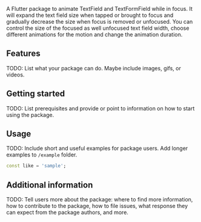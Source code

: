 A Flutter package to animate TextField and TextFormField while in focus. 
It will expand the text field size when tapped or brought to focus and gradually decrease the size
when focus is removed or unfocused.
You can control the size of the focused as well unfocused text field width,
choose different animations for the motion and change the animation duration.

## Features

TODO: List what your package can do. Maybe include images, gifs, or videos.

## Getting started

TODO: List prerequisites and provide or point to information on how to
start using the package.

## Usage

TODO: Include short and useful examples for package users. Add longer examples
to `/example` folder.

```dart
const like = 'sample';
```

## Additional information

TODO: Tell users more about the package: where to find more information, how to
contribute to the package, how to file issues, what response they can expect
from the package authors, and more.

